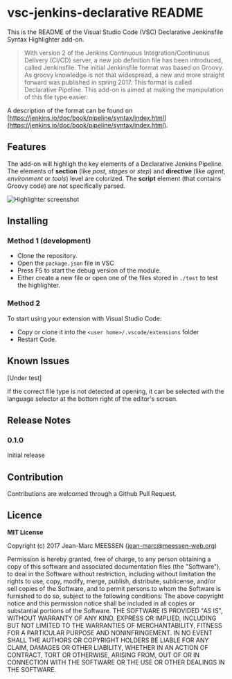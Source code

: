 # vsc-jenkins-declarative README


This is the README of the Visual Studio Code (VSC) Declarative Jenkinsfile Syntax Highlighter add-on. 

> With version 2 of the Jenkins Continuous Integration/Continuous Delivery (CI/CD) server, a new job definition file has been introduced, called Jenkinsfile. The initial Jenkinsfile format was based on Groovy. As groovy knowledge is not that widespread, a new and more straight forward was published in spring 2017. This format is called Declarative Pipeline. This add-on is aimed at making the manipulation of this file type easier.

A description of the format can be found on [https://jenkins.io/doc/book/pipeline/syntax/index.html](https://jenkins.io/doc/book/pipeline/syntax/index.html).

## Features

The add-on will highligh the key elements of a Declarative Jenkins Pipeline. The elements of **section** (like *post*, *stages* or *step*) and **directive** (like *agent*, *environment* or *tools*) level are colorized. The **script** element (that contains Groovy code) are not specifically parsed. 


![Highlighter screenshot](https://github.com/jmMeessen/vsc-jenkins-declarative/raw/master/highlighter_screenshot.png)

## Installing

### Method 1 (development)

* Clone the repository. 
* Open the `package.json` file in VSC 
* Press F5 to start the debug version of the module. 
* Either create a new file or open one of the files stored in `./test` to test the highlighter. 

### Method 2

To start using your extension with Visual Studio Code:

* Copy or clone it into the `<user home>/.vscode/extensions` folder 
* Restart Code.

## Known Issues

[Under test]

If the correct file type is not detected at opening, it can be selected with the language selector at the bottom right of the editor's screen.

## Release Notes

### 0.1.0

Initial release 

## Contribution

Contributions are welcomed through a Github Pull Request.

## Licence

**MIT License**

Copyright (c) 2017 Jean-Marc MEESSEN (jean-marc@meessen-web.org)

Permission is hereby granted, free of charge, to any person obtaining a copy of this software and associated documentation files (the "Software"), to deal in the Software without restriction, including without limitation the rights to use, copy, modify, merge, publish, distribute, sublicense, and/or sell copies of the Software, and to permit persons to whom the Software is furnished to do so, subject to the following conditions: The above copyright notice and this permission notice shall be included in all copies or substantial portions of the Software.
THE SOFTWARE IS PROVIDED "AS IS", WITHOUT WARRANTY OF ANY KIND, EXPRESS OR IMPLIED, INCLUDING BUT NOT LIMITED TO THE WARRANTIES OF MERCHANTABILITY, FITNESS FOR A PARTICULAR PURPOSE AND NONINFRINGEMENT. IN NO EVENT SHALL THE AUTHORS OR COPYRIGHT HOLDERS BE LIABLE FOR ANY CLAIM, DAMAGES OR OTHER LIABILITY, WHETHER IN AN ACTION OF CONTRACT, TORT OR OTHERWISE, ARISING FROM, OUT OF OR IN CONNECTION WITH THE SOFTWARE OR THE USE OR OTHER DEALINGS IN THE SOFTWARE.